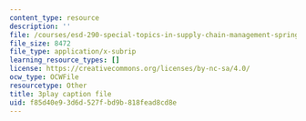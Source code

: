 ```yaml
---
content_type: resource
description: ''
file: /courses/esd-290-special-topics-in-supply-chain-management-spring-2005/f85d40e93d6d527fbd9b818fead8cd8e_YS-o3X0tazU.vtt
file_size: 8472
file_type: application/x-subrip
learning_resource_types: []
license: https://creativecommons.org/licenses/by-nc-sa/4.0/
ocw_type: OCWFile
resourcetype: Other
title: 3play caption file
uid: f85d40e9-3d6d-527f-bd9b-818fead8cd8e
---
```

